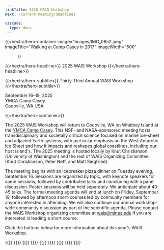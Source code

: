 ```yaml
---
linkTitle: 2025 WAIS Workshop
next: /current-meeting/deadlines

cascade:
  type: docs
---
```


<div class="hx:mt-6 hx:mb-6"></div>

{{<hextra/hero-container
    image="images/IMG_0952.jpeg"
    imageTitle="Walking at Camp Casey in 2017"
    imageWidth="500"
>}}


{{<hextra/hero-headline>}}
  2025 WAIS Workshop
{{</hextra/hero-headline>}}


{{<hextra/hero-subtitle>}}
  Thirty-Third Annual WAIS Workshop
{{</hextra/hero-subtitle>}}

<div class="hx:mt-6 hx:mb-3">

September 16–19, 2025<br>
YMCA Camp Casey<br>
Coupville, WA USA<br>

</div>

{{</hextra/hero-container>}}

The 2025 WAIS Workshop will return to Coupville, WA on Whidbey Island at the [YMCA Camp Casey](https://www.ymcacampcasey.org/). This NSF- and NASA-sponsored meeting hosts transdisciplinary and societally critical science focused on marine ice-sheet and adjacent Earth systems, with particular emphasis on the West Antarctic Ice Sheet and how it impacts and reshapes global coastlines, including our host island's. The 2025 meeting is hosted locally by Knut Christianson (University of Washington) and the rest of WAIS Organizing Committee (Knut Christianson, Peter Neff, and Matt Siegfried). 

The meeting begins with an icebreaker pizza dinner on Tuesday evening, September 16. Sessions are organized by topic, with keynote speakers for some sessions, followed by contributed talks and concluding with a panel discussion. Poster sessions will be held separately. We anticipate about 40-45 talks. The formal meeting agenda will end at lunch on Friday, September 19, followed by afternoon short-courses led by conmunity members for anyone interested in attending. We will also continue our annual workshop-wide community discussion as part of the scientific agenda. Please contact the WAIS Workshop organizing committee at [wais@mines.edu](mailto:wais@mines.edu) if you are interested in leading a short course. 

Click the buttons below for more information about this year's WAIS Workshop.


{{<cards>}}
    {{<card link="deadlines" title="Deadlines" subtitle="Important deadlines for WAIS Workshop 2025">}}
    {{<card link="registration" title="Registration" subtitle="Information about registration and lodging fees">}}
    {{<card link="abstract-submission" title="Abstracts" subtitle="Abstract submission information">}}
    {{<card link="travel-support" title="Early-Career Travel Support" subtitle="Information about travel support for early-career researchers (<5 years since PhD)">}}
    {{<card link="agenda" title="Agenda" subtitle="Preliminary information about the workshop agenda">}}
    {{<card link="travel-transportation" title="Travel & Transportation" subtitle="Some extra information to help with travel and transportation">}}
    {{<card link="presentation-guidelines" title="Presentation Guidelines" subtitle="Initial guidelines for oral and poster presentations">}}
{{</cards>}}

